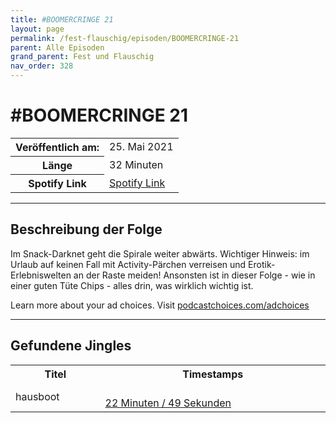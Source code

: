 ```yaml
---
title: #BOOMERCRINGE 21
layout: page
permalink: /fest-flauschig/episoden/BOOMERCRINGE-21
parent: Alle Episoden
grand_parent: Fest und Flauschig
nav_order: 328
---
```


# #BOOMERCRINGE 21
<table class="resp-table dcf-table dcf-table-responsive dcf-table-bordered dcf-table-striped dcf-w-100%">
                    <tbody>
                        <tr>
                            <th scope="row">Veröffentlich am:</th>
                            <td data-label="Veröffentlich am:">25. Mai 2021</td>
                        </tr>
                        <tr>
                            <th scope="row">Länge </th>
                            <td data-label="Länge ">32 Minuten</td>
                        </tr><tr>
                                <th scope="row">Spotify Link</th>
                                <td data-label="Spotify Link"><a href="https://open.spotify.com/episode/5uqrGzSjCnAvktNZoCNAx9">Spotify Link</a></td>
                            </tr></tbody>
                </table>

***

## Beschreibung der Folge

<div>
<p>Im Snack-Darknet geht die Spirale weiter abwärts. Wichtiger Hinweis: im Urlaub auf keinen Fall mit Activity-Pärchen verreisen und Erotik-Erlebniswelten an der Raste meiden! Ansonsten ist in dieser Folge - wie in einer guten Tüte Chips - alles drin, was wirklich wichtig ist.</p><p> </p><p>Learn more about your ad choices. Visit <a href="https://podcastchoices.com/adchoices">podcastchoices.com/adchoices</a></p>  
</div>

***

## Gefundene Jingles

<table style="display: table;">
                                    <tr>
                                        <th class="tableColumnTitle">Titel</th>
                                        <th class="tableColumnTimestamps">Timestamps</th>
                                    </tr>
                                    <tr>
                                <td markdown="span"  class="tableColumnTitle">hausboot</td>
                                <td markdown="span" class="tableColumnTimestamps">
                                <br>
                                <a href="https://open.spotify.com/episode/5uqrGzSjCnAvktNZoCNAx9?t=1369">
                                22 Minuten / 49 Sekunden</a>
                                </td></tr></table>